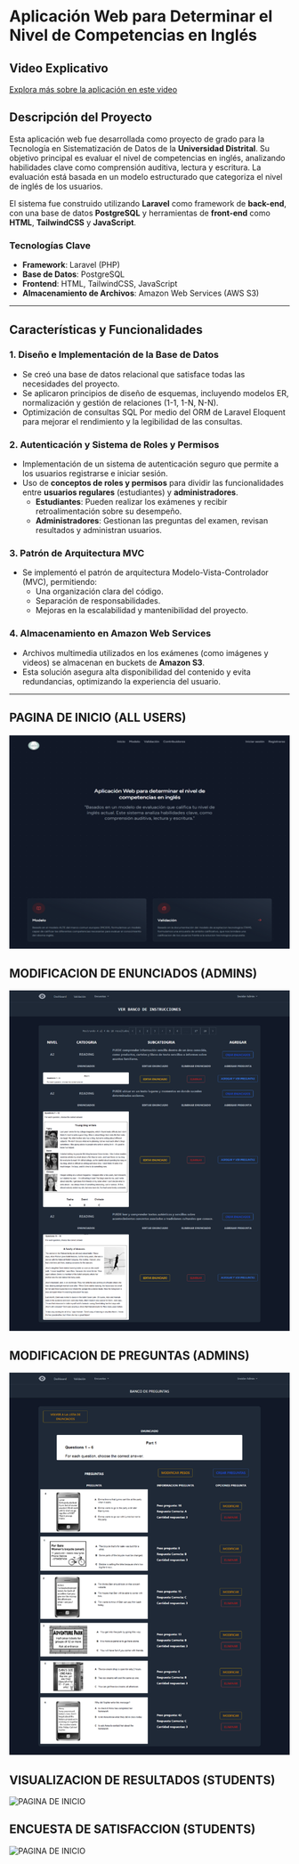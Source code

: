 
# Aplicación Web para Determinar el Nivel de Competencias en Inglés

## Video Explicativo
[Explora más sobre la aplicación en este video](https://www.youtube.com/watch?v=YmiHvIWOZ-Q)

## Descripción del Proyecto

Esta aplicación web fue desarrollada como proyecto de grado para la Tecnología en Sistematización de Datos de la **Universidad Distrital**. Su objetivo principal es evaluar el nivel de competencias en inglés, analizando habilidades clave como comprensión auditiva, lectura y escritura. La evaluación está basada en un modelo estructurado que categoriza el nivel de inglés de los usuarios.

El sistema fue construido utilizando **Laravel** como framework de **back-end**, con una base de datos **PostgreSQL** y herramientas de **front-end** como **HTML**, **TailwindCSS** y **JavaScript**.

### Tecnologías Clave
- **Framework**: Laravel (PHP)
- **Base de Datos**: PostgreSQL
- **Frontend**: HTML, TailwindCSS, JavaScript
- **Almacenamiento de Archivos**: Amazon Web Services (AWS S3)

---

## Características y Funcionalidades

### 1. Diseño e Implementación de la Base de Datos
- Se creó una base de datos relacional que satisface todas las necesidades del proyecto.
- Se aplicaron principios de diseño de esquemas, incluyendo modelos ER, normalización y gestión de relaciones (1-1, 1-N, N-N).
- Optimización de consultas SQL Por medio del ORM de Laravel Eloquent para mejorar el rendimiento y la legibilidad de las consultas.

### 2. Autenticación y Sistema de Roles y Permisos
- Implementación de un sistema de autenticación seguro que permite a los usuarios registrarse e iniciar sesión.
- Uso de **conceptos de roles y permisos** para dividir las funcionalidades entre **usuarios regulares** (estudiantes) y **administradores**.
  - **Estudiantes**: Pueden realizar los exámenes y recibir retroalimentación sobre su desempeño.
  - **Administradores**: Gestionan las preguntas del examen, revisan resultados y administran usuarios.

### 3. Patrón de Arquitectura MVC
- Se implementó el patrón de arquitectura Modelo-Vista-Controlador (MVC), permitiendo:
  - Una organización clara del código.
  - Separación de responsabilidades.
  - Mejoras en la escalabilidad y mantenibilidad del proyecto.

### 4. Almacenamiento en Amazon Web Services
- Archivos multimedia utilizados en los exámenes (como imágenes y videos) se almacenan en buckets de **Amazon S3**.
- Esta solución asegura alta disponibilidad del contenido y evita redundancias, optimizando la experiencia del usuario.

---

## PAGINA DE INICIO (ALL USERS)
![PAGINA DE INICIO](public/capturaReadme/Imagen1.png)

## MODIFICACION DE ENUNCIADOS (ADMINS)
![PAGINA DE INICIO](public/capturaReadme/Imagen5.png)

## MODIFICACION DE PREGUNTAS (ADMINS)
![PAGINA DE INICIO](public/capturaReadme/Imagen6.png)

## VISUALIZACION DE RESULTADOS (STUDENTS)
![PAGINA DE INICIO](public/capturaReadme/Imagen7.png)

## ENCUESTA DE SATISFACCION (STUDENTS)
![PAGINA DE INICIO](public/capturaReadme/Imagen8.png)

